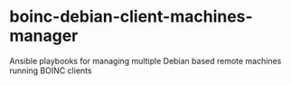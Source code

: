 # boinc-debian-client-machines-manager
Ansible playbooks for managing multiple Debian based remote machines running BOINC clients
